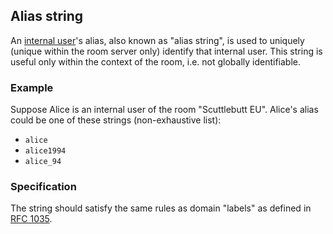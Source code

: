 ## Alias string

An [internal user](../Stakeholders/Internal%20user.md)'s alias, also known as "alias string", is used to uniquely (unique within the room server only) identify that internal user. This string is useful only within the context of the room, i.e. not globally identifiable.

### Example

Suppose Alice is an internal user of the room "Scuttlebutt EU". Alice's alias could be one of these strings (non-exhaustive list):

- `alice`
- `alice1994`
- `alice_94`

### Specification

The string should satisfy the same rules as domain "labels" as defined in [RFC 1035](https://tools.ietf.org/html/rfc1035).
